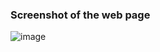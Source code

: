 ### Screenshot of the web page

![image](https://github.com/MihirChhabria/Blockonomics_test/assets/67017533/e462d126-f62c-4c7f-b28b-bc1fd1d2da26)
